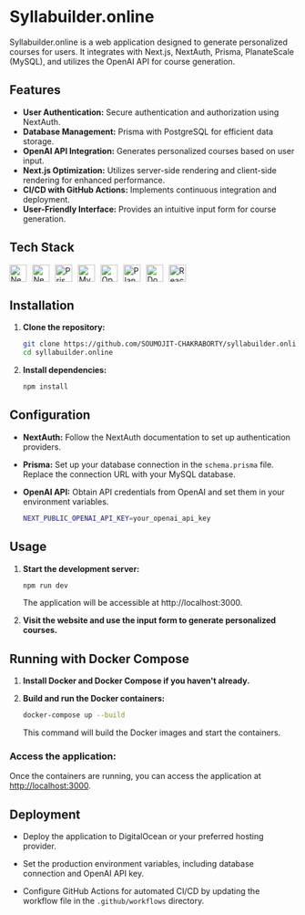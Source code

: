 # Syllabuilder.online

Syllabuilder.online is a web application designed to generate personalized courses for users. It integrates with Next.js, NextAuth, Prisma, PlanateScale (MySQL), and utilizes the OpenAI API for course generation.

## Features

- **User Authentication:** Secure authentication and authorization using NextAuth.
- **Database Management:** Prisma with PostgreSQL for efficient data storage.
- **OpenAI API Integration:** Generates personalized courses based on user input.
- **Next.js Optimization:** Utilizes server-side rendering and client-side rendering for enhanced performance.
- **CI/CD with GitHub Actions:** Implements continuous integration and deployment.
- **User-Friendly Interface:** Provides an intuitive input form for course generation.

## Tech Stack

<div style="display: flex; flex-wrap: wrap;">
  <img src="https://img.shields.io/badge/Next.js-%23000000.svg?style=flat&logo=next.js&logoColor=white" alt="Next.js" style="margin-right: 10px; height: 30px;">
  <img src="https://img.shields.io/badge/NextAuth-%23000000.svg?style=flat&logo=next.js&logoColor=white" alt="NextAuth" style="margin-right: 10px; height: 30px;">
  <img src="https://img.shields.io/badge/Prisma-%2307405e.svg?style=flat&logo=prisma&logoColor=white" alt="Prisma" style="margin-right: 10px; height: 30px;">
  <img src="https://img.shields.io/badge/MySQL-%234479A1.svg?style=flat&logo=mysql&logoColor=white" alt="MySQL" style="margin-right: 10px; height: 30px;">
  <img src="https://img.shields.io/badge/OpenAI-%23555555.svg?style=flat&logo=openai&logoColor=#F88D32" alt="OpenAI API" style="margin-right: 10px; height: 30px;">
  <img src="https://img.shields.io/badge/PlanetScale-%234287F5.svg?style=flat&logo=planetscale&logoColor=white" alt="PlanetScale" style="margin-right: 10px; height: 30px;">
  <img src="https://img.shields.io/badge/Docker-%232496ED.svg?style=flat&logo=docker&logoColor=white" alt="Docker" style="margin-right: 10px; height: 30px;">
  <img src="https://img.shields.io/badge/React%20Query-%23000000.svg?style=flat&logo=react&logoColor=white" alt="React Query" style="height: 30px;">
</div>


## Installation

1. **Clone the repository:**

   ```bash
   git clone https://github.com/SOUMOJIT-CHAKRABORTY/syllabuilder.online.git
   cd syllabuilder.online
   ```

2. **Install dependencies:**

   ```bash
   npm install
   ```

## Configuration

- **NextAuth:** Follow the NextAuth documentation to set up authentication providers.
  
- **Prisma:** Set up your database connection in the `schema.prisma` file. Replace the connection URL with your MySQL database.

- **OpenAI API:** Obtain API credentials from OpenAI and set them in your environment variables.

   ```bash
   NEXT_PUBLIC_OPENAI_API_KEY=your_openai_api_key
   ```

## Usage

1. **Start the development server:**

   ```bash
   npm run dev
   ```

   The application will be accessible at http://localhost:3000.

2. **Visit the website and use the input form to generate personalized courses.**

## Running with Docker Compose

1. **Install Docker and Docker Compose if you haven't already.**

2. **Build and run the Docker containers:**

   ```bash
   docker-compose up --build
   ```
   
   This command will build the Docker images and start the containers.


### **Access the application:**

Once the containers are running, you can access the application at [http://localhost:3000](http://localhost:3000).
   
## Deployment

- Deploy the application to DigitalOcean or your preferred hosting provider.
  
- Set the production environment variables, including database connection and OpenAI API key.
  
- Configure GitHub Actions for automated CI/CD by updating the workflow file in the `.github/workflows` directory.
